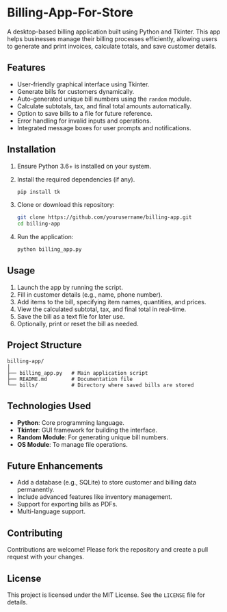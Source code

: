 # Billing-App-For-Store
A desktop-based billing application built using Python and Tkinter. This app helps businesses manage their billing processes efficiently, allowing users to generate and print invoices, calculate totals, and save customer details.

## Features

- User-friendly graphical interface using Tkinter.
- Generate bills for customers dynamically.
- Auto-generated unique bill numbers using the `random` module.
- Calculate subtotals, tax, and final total amounts automatically.
- Option to save bills to a file for future reference.
- Error handling for invalid inputs and operations.
- Integrated message boxes for user prompts and notifications.

## Installation

1. Ensure Python 3.6+ is installed on your system.
2. Install the required dependencies (if any).

   ```bash
   pip install tk
   ```

3. Clone or download this repository:

   ```bash
   git clone https://github.com/yourusername/billing-app.git
   cd billing-app
   ```

4. Run the application:

   ```bash
   python billing_app.py
   ```

## Usage

1. Launch the app by running the script.
2. Fill in customer details (e.g., name, phone number).
3. Add items to the bill, specifying item names, quantities, and prices.
4. View the calculated subtotal, tax, and final total in real-time.
5. Save the bill as a text file for later use.
6. Optionally, print or reset the bill as needed.

## Project Structure

```
billing-app/
│
├── billing_app.py   # Main application script
├── README.md        # Documentation file
└── bills/           # Directory where saved bills are stored
```

## Technologies Used

- **Python**: Core programming language.
- **Tkinter**: GUI framework for building the interface.
- **Random Module**: For generating unique bill numbers.
- **OS Module**: To manage file operations.

## Future Enhancements

- Add a database (e.g., SQLite) to store customer and billing data permanently.
- Include advanced features like inventory management.
- Support for exporting bills as PDFs.
- Multi-language support.

## Contributing

Contributions are welcome! Please fork the repository and create a pull request with your changes.

## License

This project is licensed under the MIT License. See the `LICENSE` file for details.
